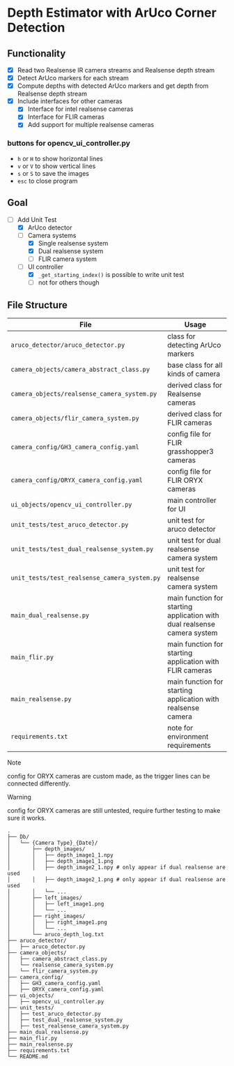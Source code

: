 # Depth Estimator with ArUco Corner Detection

## Functionality
- [x] Read two Realsense IR camera streams and Realsense depth stream
- [x] Detect ArUco markers for each stream
- [x] Compute depths with detected ArUco markers and get depth from Realsense depth stream
- [x] Include interfaces for other cameras
    - [x] Interface for intel realsense cameras
    - [x] Interface for FLIR cameras
    - [x] Add support for multiple realsense cameras

### buttons for opencv_ui_controller.py

- `h` or `H` to show horizontal lines
- `v` or `V` to show vertical lines
- `s` or `S` to save the images
- `esc` to close program

## Goal

- [ ] Add Unit Test
    - [x] ArUco detector
    - [ ] Camera systems
        - [x] Single realsense system
        - [x] Dual realsense system
        - [ ] FLIR camera system
    - [ ] UI controller
        - [x] `_get_starting_index()` is possible to write unit test
        - [ ] not for others though

## File Structure

| File | Usage |
| --- | --- |
| `aruco_detector/aruco_detector.py` | class for detecting ArUco markers |
| `camera_objects/camera_abstract_class.py` | base class for all kinds of camera |
| `camera_objects/realsense_camera_system.py` | derived class for Realsense cameras |
| `camera_objects/flir_camera_system.py` | derived class for FLIR cameras |
| `camera_config/GH3_camera_config.yaml` | config file for FLIR grasshopper3 cameras |
| `camera_config/ORYX_camera_config.yaml` | config file for FLIR ORYX cameras |
| `ui_objects/opencv_ui_controller.py` | main controller for UI |
| `unit_tests/test_aruco_detector.py` | unit test for aruco detector |
| `unit_tests/test_dual_realsense_system.py` | unit test for dual realsense camera system |
| `unit_tests/test_realsense_camera_system.py` | unit test for realsense camera system |
| `main_dual_realsense.py` | main function for starting application with dual realsense camera system |
| `main_flir.py` | main function for starting application with FLIR cameras |
| `main_realsense.py` | main function for starting application with realsense camera |
| `requirements.txt` | note for environment requirements |

> [!NOTE]
> config for ORYX cameras are custom made, as the trigger lines can be connected differently.

> [!WARNING]
> config for ORYX cameras are still untested, require further testing to make sure it works.

```
.
├── Db/
│   └── {Camera Type}_{Date}/
│       ├── depth_images/
│       │   ├── depth_image1_1.npy
│       │   ├── depth_image1_1.png
│       │   ├── depth_image2_1.npy # only appear if dual realsense are used
│       │   ├── depth_image2_1.png # only appear if dual realsense are used
│       │   └── ...
│       ├── left_images/
│       │   ├── left_image1.png
│       │   └── ...
│       ├── right_images/
│       │   ├── right_image1.png
│       │   └── ...
│       └── aruco_depth_log.txt
├── aruco_detector/
│   ├── aruco_detector.py
├── camera_objects/
│   ├── camera_abstract_class.py
│   └── realsense_camera_system.py
│   └── flir_camera_system.py
├── camera_config/
│   ├── GH3_camera_config.yaml
│   ├── ORYX_camera_config.yaml
├── ui_objects/
│   ├── opencv_ui_controller.py
├── unit_tests/
│   ├── test_aruco_detector.py
│   ├── test_dual_realsense_system.py
│   ├── test_realsense_camera_system.py
├── main_dual_realsense.py
├── main_flir.py
├── main_realsense.py
├── requirements.txt
└── README.md
```